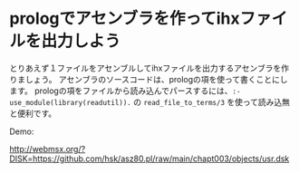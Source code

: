 # prologでアセンブラを作ってihxファイルを出力しよう

とりあえず１ファイルをアセンブルしてihxファイルを出力するアセンブラを作りましょう。
アセンブラのソースコードは、prologの項を使って書くことにします。
prologの項をファイルから読み込んでパースするには、`:- use_module(library(readutil)).` の `read_file_to_terms/3` を使って読み込無と便利です。

Demo:

http://webmsx.org/?DISK=https://github.com/hsk/asz80.pl/raw/main/chapt003/objects/usr.dsk
